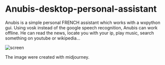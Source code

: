# Anubis-desktop-personal-assistant
Anubis is a simple personal  FRENCH assistant which works with a wxpython gui. Using vosk instead of the google speech recognition, Anubis can work offline. He can read the news, locate you with your ip, play music, search something on youtube or wikipedia...

![screen](https://user-images.githubusercontent.com/104983707/215320339-9fb0afd7-d479-4786-93c7-d2ef4544eeac.PNG)

The image were created with midjourney.
